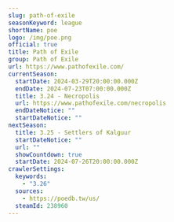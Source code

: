 ```yaml
---
slug: path-of-exile
seasonKeyword: league
shortName: poe
logo: /img/poe.png
official: true
title: Path of Exile
group: Path of Exile
url: https://www.pathofexile.com/
currentSeason:
  startDate: 2024-03-29T20:00:00.000Z
  endDate: 2024-07-23T07:00:00.000Z
  title: 3.24 - Necropolis
  url: https://www.pathofexile.com/necropolis
  endDateNotice: ""
  startDateNotice: ""
nextSeason:
  title: 3.25 - Settlers of Kalguur
  startDateNotice: ""
  url: ""
  showCountdown: true
  startDate: 2024-07-26T20:00:00.000Z
crawlerSettings:
  keywords:
    - "3.26"
  sources:
    - https://poedb.tw/us/
  steamId: 238960
---
```

